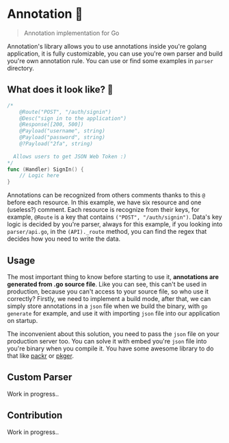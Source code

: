 # Annotation 🎉
> Annotation implementation for Go

Annotation's library allows you to use annotations inside you're golang application, it is fully customizable, you can use you're own parser and build you're own annotation rule. You can use or find some examples in `parser` directory.

## What does it look like? 🧐

```go
/*
	@Route("POST", "/auth/signin")
	@Desc("sign in to the application")
	@Response([200, 500])
	@Payload("username", string)
	@Payload("password", string)
	@?Payload("2fa", string)
  
  Allows users to get JSON Web Token :)
*/
func (Handler) SignIn() {
	// Logic here
}
```

Annotations can be recognized from others comments thanks to this `@` before each resource. In this example, we have six resource and one (useless?) comment. Each resource is recognize from their keys, for example, `@Route` is a key that contains `("POST", "/auth/signin")`. Data's key logic is decided by you're parser, always for this example, if you looking into `parser/api.go`, in the `(API)._route` method, you can find the regex that decides how you need to write the data.

## Usage

The most important thing to know before starting to use it, **annotations are generated from .go source file**. Like you can see, this can't be used in production, because you can't access to your source file, so who use it correctly? Firstly, we need to implement a build mode, after that, we can simply store annotations in a `json` file when we build the binary, with `go generate` for example, and use it with importing `json` file into our application on startup.

The inconvenient about this solution, you need to pass the `json` file on your production server too. You can solve it with embed you're `json` file into you're binary when you compile it. You have some awesome library to do that like [packr](https://github.com/gobuffalo/packr) or [pkger](https://github.com/markbates/pkger).

## Custom Parser

Work in progress..

## Contribution

Work in progress..
